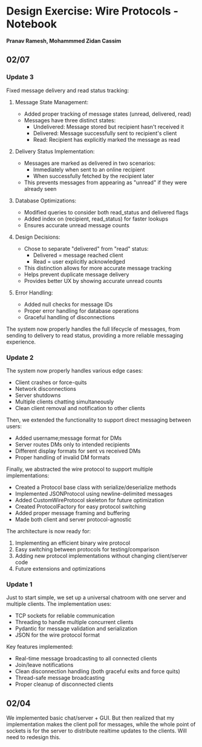 # Design Exercise: Wire Protocols - Notebook

**Pranav Ramesh, Mohammmed Zidan Cassim**

## 02/07

### Update 3

Fixed message delivery and read status tracking:

1. Message State Management:
   - Added proper tracking of message states (unread, delivered, read)
   - Messages have three distinct states:
     * Undelivered: Message stored but recipient hasn't received it
     * Delivered: Message successfully sent to recipient's client
     * Read: Recipient has explicitly marked the message as read

2. Delivery Status Implementation:
   - Messages are marked as delivered in two scenarios:
     * Immediately when sent to an online recipient
     * When successfully fetched by the recipient later
   - This prevents messages from appearing as "unread" if they were already seen

3. Database Optimizations:
   - Modified queries to consider both read_status and delivered flags
   - Added index on (recipient, read_status) for faster lookups
   - Ensures accurate unread message counts

4. Design Decisions:
   - Chose to separate "delivered" from "read" status:
     * Delivered = message reached client
     * Read = user explicitly acknowledged
   - This distinction allows for more accurate message tracking
   - Helps prevent duplicate message delivery
   - Provides better UX by showing accurate unread counts

5. Error Handling:
   - Added null checks for message IDs
   - Proper error handling for database operations
   - Graceful handling of disconnections

The system now properly handles the full lifecycle of messages, from sending to delivery to read status, providing a more reliable messaging experience.

### Update 2

The system now properly handles various edge cases:

- Client crashes or force-quits
- Network disconnections
- Server shutdowns
- Multiple clients chatting simultaneously
- Clean client removal and notification to other clients

Then, we extended the functionality to support direct messaging between users:

- Added username;message format for DMs
- Server routes DMs only to intended recipients
- Different display formats for sent vs received DMs
- Proper handling of invalid DM formats

Finally, we abstracted the wire protocol to support multiple implementations:

- Created a Protocol base class with serialize/deserialize methods
- Implemented JSONProtocol using newline-delimited messages
- Added CustomWireProtocol skeleton for future optimization
- Created ProtocolFactory for easy protocol switching
- Added proper message framing and buffering
- Made both client and server protocol-agnostic

The architecture is now ready for:

1. Implementing an efficient binary wire protocol
2. Easy switching between protocols for testing/comparison
3. Adding new protocol implementations without changing client/server code
4. Future extensions and optimizations

### Update 1

Just to start simple, we set up a universal chatroom with one server and multiple clients. The implementation uses:

- TCP sockets for reliable communication
- Threading to handle multiple concurrent clients
- Pydantic for message validation and serialization
- JSON for the wire protocol format

Key features implemented:

- Real-time message broadcasting to all connected clients
- Join/leave notifications
- Clean disconnection handling (both graceful exits and force quits)
- Thread-safe message broadcasting
- Proper cleanup of disconnected clients

## 02/04

We implemented basic chat/server + GUI. But then realized that my implementation makes the client poll for messages, while the whole point of sockets is for the server to distribute realtime updates to the clients. Will need to redesign this.